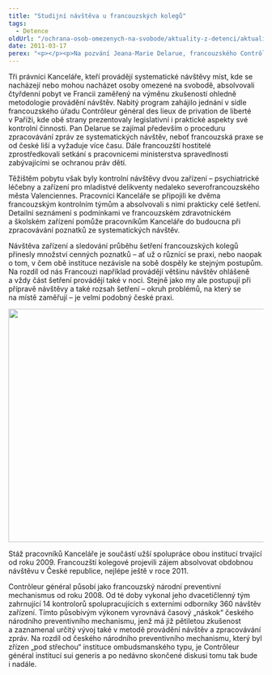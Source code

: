 ```yaml
---
title: "Studijní návštěva u francouzských kolegů"
tags:
  - Detence
oldUrl: "/ochrana-osob-omezenych-na-svobode/aktuality-z-detenci/aktuality-z-detenci-2011/studijni-navsteva-u-francouzskych-kolegu/"
date: 2011-03-17
perex: "<p></p><p>Na pozvání Jeana-Marie Delarue, francouzského Contrôleur général v oblasti ochrany osob omezených na svobodě absolvovali pracovníci Kanceláře veřejného ochránce práv ve dnech 7. – 10. března 2011 stáž ve Francii. </p>"
---
```


<!-- imported from the old website -->

<p>Tři právníci Kanceláře, kteří provádějí systematické návštěvy míst, kde se nacházejí nebo mohou nacházet osoby omezené na svobodě, absolvovali čtyřdenní pobyt ve Francii zaměřený na výměnu zkušeností ohledně metodologie provádění návštěv. Nabitý program zahájilo jednání v sídle francouzského úřadu Contrôleur général des lieux de privation de liberté v Paříži, kde obě strany prezentovaly legislativní i praktické aspekty své kontrolní činnosti. Pan Delarue se zajímal především o proceduru zpracovávání zpráv ze systematických návštěv, neboť francouzská praxe se od české liší a vyžaduje více času. Dále francouzští hostitelé zprostředkovali setkání s pracovnicemi ministerstva spravedlnosti zabývajícími se ochranou práv dětí.  </p><p>Těžištěm pobytu však byly kontrolní návštěvy dvou zařízení – psychiatrické léčebny a zařízení pro mladistvé delikventy nedaleko severofrancouzského města Valenciennes. Pracovníci Kanceláře se připojili ke dvěma francouzským kontrolním týmům a absolvovali s nimi prakticky celé šetření. Detailní seznámení s podmínkami ve francouzském zdravotnickém a školském zařízení pomůže pracovníkům Kanceláře do budoucna při zpracovávání poznatků ze systematických návštěv.</p><p>Návštěva zařízení a sledování průběhu šetření francouzských kolegů přinesly množství cenných poznatků – ať už o různící se praxi, nebo naopak o tom, v čem obě instituce nezávisle na sobě dospěly ke stejným postupům. Na rozdíl od nás Francouzi například provádějí většinu návštěv ohlášeně a vždy část šetření provádějí také v noci. Stejně jako my ale postupují při přípravě návštěvy a také rozsah šetření – okruh problémů, na který se na místě zaměřují – je velmi podobný české praxi. </p><p><img src="/uploads-import/ochrana_osob/Staz-FR-web.jpg" height="461" width="614" alt="" /></p><p>Stáž pracovníků Kanceláře je součástí užší spolupráce obou institucí trvající od roku 2009. Francouzští kolegové projevili zájem absolvovat obdobnou návštěvu v České republice, nejlépe ještě v roce 2011. </p><p>Contrôleur général působí jako francouzský národní preventivní mechanismus od roku 2008. Od té doby vykonal jeho dvacetičlenný tým zahrnující 14 kontrolorů spolupracujících s externími odborníky 360 návštěv zařízení. Tímto působivým výkonem vyrovnává časový „náskok“ českého národního preventivního mechanismu, jenž má již pětiletou zkušenost a zaznamenal určitý vývoj také v metodě provádění návštěv a zpracovávání zpráv. Na rozdíl od českého národního preventivního mechanismu, který byl zřízen „pod střechou“ instituce ombudsmanského typu, je Contrôleur général institucí sui generis a po nedávno skončené diskusi tomu tak bude i nadále.</p>

